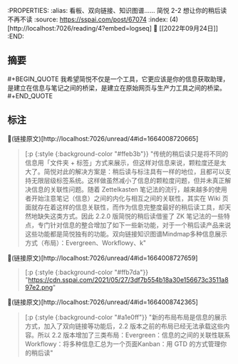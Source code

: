 :PROPERTIES:
:alias: 看板、双向链接、知识图谱…… 简悦 2-2 想让你的稍后读不再不读
:source: https://sspai.com/post/67074
:index: (4)[http://localhost:7026/reading/4?embed=logseq]
:date: [[2022年09月24日]]
:END:



## 摘要
#+BEGIN_QUOTE
我希望简悦不仅是一个工具，它更应该是你的信息获取助理，是建立在信息与笔记之间的桥梁，是建立在原始网页与生产力工具之间的桥梁。
#+END_QUOTE

## 标注

📌(链接原文)[http://localhost:7026/unread/4#id=1664008720665] 
> [:p {:style {:background-color "#ffeb3b"}}
"传统的稍后读只是将不同的信息用「文件夹 + 标签」方式来展示，但这样对信息来说，颗粒度还是太大了。简悦对此的解决方案是：稍后读与标注具有一样的地位，且都可以支持无限层级标签系统。这样做虽然减小了信息的颗粒度问题，但并未真正解决信息的关联性问题。随着 Zettelkasten 笔记法的流行，越来越多的使用者开始注意笔记（信息）之间的内化与相互之间的关联性，其实在 Wiki 页面就存在着这样的信息关联性，而作为信息完整度最好的稍后读工具，却天然地缺失这类方式。因此 2.2.0 版简悦的稍后读借鉴了 ZK 笔记法的一些特点，专门针对信息的整合增加了如下一些新功能，对于一个稍后读产品来说这些功能都是简悦独有的功能。双向链接知识图谱Mindmap多种信息展示方式（布局）：Evergreen、Workflowy、k"

📌(链接原文)[http://localhost:7026/unread/4#id=1664008727659] 
> [:p {:style {:background-color "#ffb7da"}}
"https://cdn.sspai.com/2021/05/27/3df7b554b18a30e156673c3511a897e2.png"

📌(链接原文)[http://localhost:7026/unread/4#id=1664008742365] 
> [:p {:style {:background-color "#a1e0ff"}}
"新的布局布局是信息的展示方式，加入了双向链接等功能后，2.2 版本之前的布局已经无法承载这些内容。所以 2.2 版本增加了三类布局：Evergreen：信息的之间的关联性联系Workflowy：将多种信息汇总为一个页面Kanban：用 GTD 的方式管理你的稍后读"





